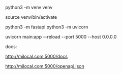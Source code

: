python3 -m venv venv    

source venv/bin/activate

python3 -m fastapi
python3 -m uvicorn

uvicorn main:app --reload --port 5000 --host 0.0.0.0

docs:

http://milocal.com:5000/docs

http://milocal.com:5000/openapi.json